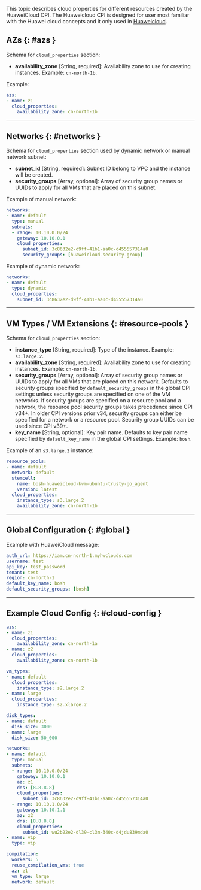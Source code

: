 This topic describes cloud properties for different resources created by the HuaweiCloud CPI.
The Huaweicloud CPI is designed for user most familiar with the Huawei cloud concepts and it only used in [Huaweicloud](https://www.huaweicloud.com/).

## AZs {: #azs }

Schema for `cloud_properties` section:

* **availability_zone** [String, required]: Availability zone to use for creating instances. Example: `cn-north-1b`.

Example:

```yaml
azs:
- name: z1
  cloud_properties:
    availability_zone: cn-north-1b
```

---
## Networks {: #networks }

Schema for `cloud_properties` section used by dynamic network or manual network subnet:

* **subnet_id** [String, required]: Subnet ID belong to VPC and  the instance will be created.
* **security_groups** [Array, optional]: Array of security group names or UUIDs to apply for all VMs that are placed on this subnet.

Example of manual network:

```yaml
networks:
- name: default
  type: manual
  subnets:
  - range: 10.10.0.0/24
    gateway: 10.10.0.1
    cloud_properties:
      subnet_id: 3c8632e2-d9ff-41b1-aa0c-d455557314a0
      security_groups: [huaweicloud-security-group]
```

Example of dynamic network:

```yaml
networks:
- name: default
  type: dynamic
  cloud_properties:
    subnet_id: 3c8632e2-d9ff-41b1-aa0c-d455557314a0
```


---
## VM Types / VM Extensions {: #resource-pools }

Schema for `cloud_properties` section:

* **instance_type** [String, required]: Type of the instance. Example: `s3.large.2`.
* **availability_zone** [String, required]: Availability zone to use for creating instances. Example: `cn-north-1b`.
* **security_groups** [Array, optional]: Array of security group names or UUIDs to apply for all VMs that are placed on this network. Defaults to security groups specified by `default_security_groups` in the global CPI settings unless security groups are specified on one of the VM networks. If security groups are specified on a resource pool and a network, the resource pool security groups takes precedence since CPI v34+. In older CPI versions prior v34, security groups can either be specified for a network or a resource pool. Security group UUIDs can be used since CPI v39+.
* **key_name** [String, optional]: Key pair name. Defaults to key pair name specified by `default_key_name` in the global CPI settings. Example: `bosh`.

Example of an `s3.large.2` instance:

```yaml
resource_pools:
- name: default
  network: default
  stemcell:
    name: bosh-huaweicloud-kvm-ubuntu-trusty-go_agent
    version: latest
  cloud_properties:
    instance_type: s3.large.2
    availability_zone: cn-north-1b
```

---
## Global Configuration {: #global }

Example with HuaweiCloud message:

```yaml
auth_url: https://iam.cn-north-1.myhwclouds.com
username: test
api_key: test_password
tenant: test
region: cn-north-1
default_key_name: bosh
default_security_groups: [bosh]
```

---
## Example Cloud Config {: #cloud-config }

```yaml
azs:
- name: z1
  cloud_properties:
    availability_zone: cn-north-1a
- name: z2
  cloud_properties:
    availability_zone: cn-north-1b

vm_types:
- name: default
  cloud_properties:
    instance_type: s2.large.2
- name: large
  cloud_properties:
    instance_type: s2.xlarge.2

disk_types:
- name: default
  disk_size: 3000
- name: large
  disk_size: 50_000

networks:
- name: default
  type: manual
  subnets:
  - range: 10.10.0.0/24
    gateway: 10.10.0.1
    az: z1
    dns: [8.8.8.8]
    cloud_properties:
      subnet_id: 3c8632e2-d9ff-41b1-aa0c-d455557314a0
  - range: 10.10.1.0/24
    gateway: 10.10.1.1
    az: z2
    dns: [8.8.8.8]
    cloud_properties:
      subnet_id: wu2b22e2-dl39-cl3m-340c-d4jdu839mda0
- name: vip
  type: vip

compilation:
  workers: 5
  reuse_compilation_vms: true
  az: z1
  vm_type: large
  network: default
```
